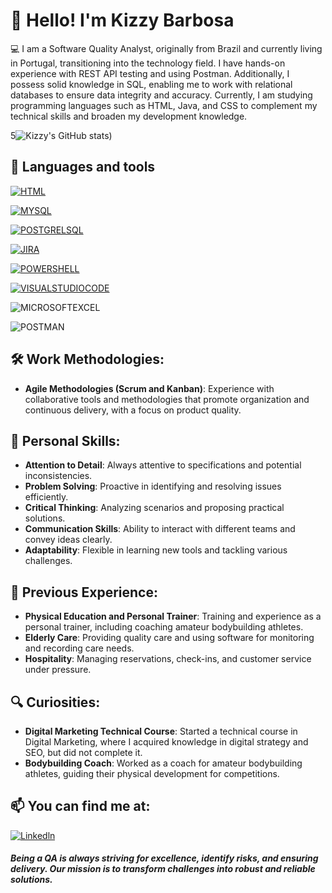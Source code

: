 
<!-- @import "[TOC]" {cmd="toc" depthFrom=1 depthTo=6 orderedList=false} -->
# 👋 Hello! I'm Kizzy Barbosa

💻 I am a Software Quality Analyst, originally from Brazil and currently living in Portugal, transitioning into the technology field. I have hands-on experience with REST API testing and using Postman. Additionally, I possess solid knowledge in SQL, enabling me to work with relational databases to ensure data integrity and accuracy. Currently, I am studying programming languages such as HTML, Java, and CSS to complement my technical skills and broaden my development knowledge.



5![Kizzy's GitHub stats](https://github-readme-stats.vercel.app/api?username=KizzyBarbosaQA&show_icons=true&theme=radical))


## 🔧 **Languages and tools**

 [![HTML](https://img.shields.io/badge/HTML-239120?style=for-the-badge&logo=html5&logoColor=white)]()

 [![MYSQL](https://img.shields.io/badge/MySQL-00000F?style=for-the-badge&logo=mysql&logoColor=white)]()

  [![POSTGRELSQL](https://img.shields.io/badge/PostgreSQL-316192?style=for-the-badge&logo=postgresql&logoColor=white)]()


 [![JIRA](https://img.shields.io/badge/Jira-0052CC?style=for-the-badge&logo=Jira&logoColor=white)]()

 [![POWERSHELL](https://img.shields.io/badge/powershell-5391FE?style=for-the-badge&logo=powershell&logoColor=white)]()


[![VISUALSTUDIOCODE](https://img.shields.io/badge/Visual_Studio_Code-0078D4?style=for-the-badge&logo=visual%20studio%20code&logoColor=white)]()

![MICROSOFTEXCEL](https://img.shields.io/badge/Microsoft_Excel-217346?style=for-the-badge&logo=microsoft-excel&logoColor=white)

![POSTMAN](https://img.shields.io/badge/postman-6C37%26logo%3Dlogos--postman%26logoColor%3Dwhite?style=for-the-badge&logo=postman&logoColor=6C37)


## 🛠️ **Work Methodologies:**

- **Agile Methodologies (Scrum and Kanban)**: Experience with collaborative tools and methodologies that promote organization and continuous delivery, with a focus on product quality.

## 🧩 **Personal Skills:**

- **Attention to Detail**: Always attentive to specifications and potential inconsistencies.
- **Problem Solving**: Proactive in identifying and resolving issues efficiently.
- **Critical Thinking**: Analyzing scenarios and proposing practical solutions.
- **Communication Skills**: Ability to interact with different teams and convey ideas clearly.
- **Adaptability**: Flexible in learning new tools and tackling various challenges.

## 🌟 **Previous Experience:**

- **Physical Education and Personal Trainer**: Training and experience as a personal trainer, including coaching amateur bodybuilding athletes.
- **Elderly Care**: Providing quality care and using software for monitoring and recording care needs.
- **Hospitality**: Managing reservations, check-ins, and customer service under pressure.

## 🔍 **Curiosities:**

- **Digital Marketing Technical Course**: Started a technical course in Digital Marketing, where I acquired knowledge in digital strategy and SEO, but did not complete it.
- **Bodybuilding Coach**: Worked as a coach for amateur bodybuilding athletes, guiding their physical development for competitions.

## 📫 You can find me at:

[![Linkedln](https://img.shields.io/badge/LinkedIn-0077B5?style=for-the-badge&logo=linkedin&logoColor=white)](https://www.linkedin.com/in/kizzy-barbosa-283852209/)



##### Being a QA is always striving for excellence, identify risks, and ensuring delivery. Our mission is to transform challenges into robust and reliable solutions.
